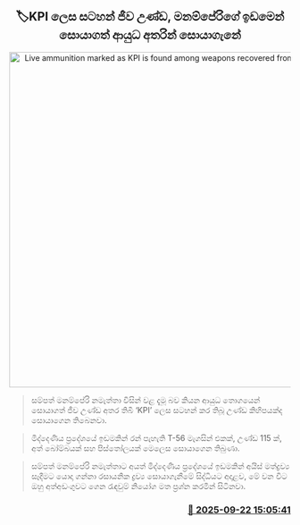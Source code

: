 <p align='center'><b><h2 align='center' title='Live ammunition marked as KPI is found among weapons recovered from Manamperi's land'>🏷KPI ලෙස සටහන් ජීව උණ්ඩ, මනම්පේරිගේ ඉඩ‍මෙන් සොයාගත් ආයුධ අතරින් සොයාගැනේ</h2></b></p>
<p align='center'><img src='https://helakuru.sgp1.cdn.digitaloceanspaces.com/esana/images/lib/kpi-iop.jpg' width='600' alt='Live ammunition marked as KPI is found among weapons recovered from Manamperi's land'></p>

> සම්පත් මනම්පේරි නමැත්තා විසින් වළ දැමූ බව කියන ආයුධ තොගයෙන් සොයාගත් ජීව උණ්ඩ අතර තිබී ‘KPI’ ලෙස සටහන් කර තිබූ උණ්ඩ කිහිපයක්ද සොයාගෙන තිබෙනවා.

> මිද්දෙණිය ප්‍රදේශයේ ඉඩමකින් රන් පැහැති T-56 මැගසින් එකක්, උණ්ඩ 115 ක්, අත් බෝම්බයක් සහ පිස්තෝලයක් මෙලෙස සොයාගෙන තිබුණා.

> සම්පත් මනම්පේරි නමැත්තාට අයත් මිද්දෙණිය ප්‍රදේශයේ ඉඩමකින් අයිස් මත්ද්‍රව්‍ය සෑදීමට යොදා ගන්නා රසායනික ද්‍රව්‍ය සොයාගැනීමේ සිද්ධියට අදාළව, මේ වන විට ඔහු අත්අඩංගුවට ගෙන රැඳවුම් නියෝග මත ප්‍රශ්න කරමින් සිටිනවා.



<h3 align='right'><a href='https://www.helakuru.lk/esana/p/113867/'>📅 2025-09-22 15:05:41</a></h3>
